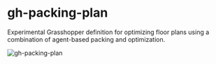 # gh-packing-plan

Experimental Grasshopper definition for optimizing floor plans using a combination of agent-based packing and optimization.

![gh-packing-plan](https://github.com/user-attachments/assets/5d55586c-4a54-4de1-8c5b-d3ab133f6734)
